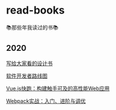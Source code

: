 # read-books
📚那些年我读过的书📚

## 2020

[写给大家看的设计书](https://book.douban.com/subject/3323633/)

[软件开发者路线图](https://book.douban.com/subject/4924164/)

[Vue.js快跑：构建触手可及的高性能Web应用](https://book.douban.com/subject/30391161/)

[Webpack实战：入门、进阶与调优](https://book.douban.com/subject/34430881/)
